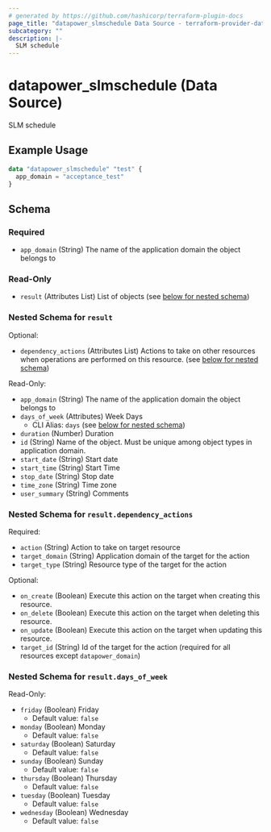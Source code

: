 ```yaml
---
# generated by https://github.com/hashicorp/terraform-plugin-docs
page_title: "datapower_slmschedule Data Source - terraform-provider-datapower"
subcategory: ""
description: |-
  SLM schedule
---
```


# datapower_slmschedule (Data Source)

SLM schedule

## Example Usage

```terraform
data "datapower_slmschedule" "test" {
  app_domain = "acceptance_test"
}
```

<!-- schema generated by tfplugindocs -->
## Schema

### Required

- `app_domain` (String) The name of the application domain the object belongs to

### Read-Only

- `result` (Attributes List) List of objects (see [below for nested schema](#nestedatt--result))

<a id="nestedatt--result"></a>
### Nested Schema for `result`

Optional:

- `dependency_actions` (Attributes List) Actions to take on other resources when operations are performed on this resource. (see [below for nested schema](#nestedatt--result--dependency_actions))

Read-Only:

- `app_domain` (String) The name of the application domain the object belongs to
- `days_of_week` (Attributes) Week Days
  - CLI Alias: `days` (see [below for nested schema](#nestedatt--result--days_of_week))
- `duration` (Number) Duration
- `id` (String) Name of the object. Must be unique among object types in application domain.
- `start_date` (String) Start date
- `start_time` (String) Start Time
- `stop_date` (String) Stop date
- `time_zone` (String) Time zone
- `user_summary` (String) Comments

<a id="nestedatt--result--dependency_actions"></a>
### Nested Schema for `result.dependency_actions`

Required:

- `action` (String) Action to take on target resource
- `target_domain` (String) Application domain of the target for the action
- `target_type` (String) Resource type of the target for the action

Optional:

- `on_create` (Boolean) Execute this action on the target when creating this resource.
- `on_delete` (Boolean) Execute this action on the target when deleting this resource.
- `on_update` (Boolean) Execute this action on the target when updating this resource.
- `target_id` (String) Id of the target for the action (required for all resources except `datapower_domain`)


<a id="nestedatt--result--days_of_week"></a>
### Nested Schema for `result.days_of_week`

Read-Only:

- `friday` (Boolean) Friday
  - Default value: `false`
- `monday` (Boolean) Monday
  - Default value: `false`
- `saturday` (Boolean) Saturday
  - Default value: `false`
- `sunday` (Boolean) Sunday
  - Default value: `false`
- `thursday` (Boolean) Thursday
  - Default value: `false`
- `tuesday` (Boolean) Tuesday
  - Default value: `false`
- `wednesday` (Boolean) Wednesday
  - Default value: `false`
